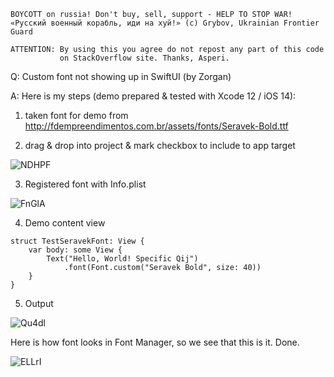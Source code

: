 ```
BOYCOTT on russia! Don't buy, sell, support - HELP TO STOP WAR!
«Русский военный корабль, иди на хуй!» (c) Grybov, Ukrainian Frontier Guard

ATTENTION: By using this you agree do not repost any part of this code
           on StackOverflow site. Thanks, Asperi.
```

Q: Custom font not showing up in SwiftUI (by Zorgan)

A: Here is my steps (demo prepared & tested with Xcode 12 / iOS 14):

1) taken font for demo from  http://fdempreendimentos.com.br/assets/fonts/Seravek-Bold.ttf

2) drag & drop into project & mark checkbox to include to app target

![NDHPF](https://user-images.githubusercontent.com/62171579/168812411-6c96ad58-272b-44dd-9735-2d5fd0ce6b35.png)

3) Registered font with Info.plist

![FnGlA](https://user-images.githubusercontent.com/62171579/168812453-cf50f03d-0581-4d60-88df-f27533de2ee6.png)


4) Demo content view

```
struct TestSeravekFont: View {
    var body: some View {
        Text("Hello, World! Specific Qij")
			.font(Font.custom("Seravek Bold", size: 40))
    }
}
```

5) Output

![Qu4dl](https://user-images.githubusercontent.com/62171579/168812487-62a22f08-b1c7-49d7-9f68-4b83b444e37b.png)

Here is how font looks in Font Manager, so we see that this is it. Done.

![ELLrI](https://user-images.githubusercontent.com/62171579/168812552-c1a77e54-6b9e-4698-aae8-c1994f8503a5.png)


